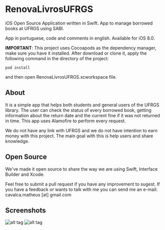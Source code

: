 # RenovaLivrosUFRGS
iOS Open Source Application written in Swift. App to manage borrowed books at UFRGS using SABI.

App in portuguese, code and comments in english. Available for iOS 8.0.

**IMPORTANT**: This project uses Cocoapods as the dependency manager, make sure you have it installed. After download or clone it, apply the following command in the directory of the project:

```
pod install 
```

and then open RenovaLivrosUFRGS.xcworkspace file.

About
-------
It is a simple app that helps both students and general users of the UFRGS library. The user can check the status of every borrowed book, getting information about the return date and the current fine if it was not returned in time. 
This app uses Alamofire to perform every request. 

We do not have any link with UFRGS and we do not have intention to earn money with this project. The main goal with this is help users and share knowledge. 

Open Source
-----------
We've made it open source to share the way we are using Swift, Interface Builder and Xcode.

Feel free to submit a pull request if you have any improvement to sugest. If you have a feedback or wants to talk with me you can send me an e-mail: cavalca.matheus [at] gmail.com

Screenshots
-----------

![alt tag](https://github.com/MatheusCavalca/RenovaLivrosUFRGS/blob/master/RenovaLivrosUFRGS/Images.xcassets/login_scren.imageset/login_scren.png) ![alt tag](https://github.com/MatheusCavalca/RenovaLivrosUFRGS/blob/master/RenovaLivrosUFRGS/Images.xcassets/book_list_screen.imageset/book_list_screen.png)
